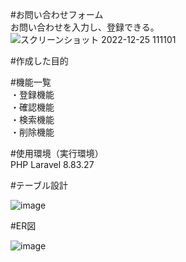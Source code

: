 #お問い合わせフォーム </br>
お問い合わせを入力し、登録できる。
![スクリーンショット 2022-12-25 111101](https://user-images.githubusercontent.com/114378472/209455096-03000549-e6af-466c-bd41-b32ee1a86b26.png)

#作成した目的</br>


#機能一覧 </br>
・登録機能 </br>
・確認機能 </br>
・検索機能 </br>
・削除機能

#使用環境（実行環境）</br>
PHP Laravel 8.83.27

#テーブル設計

![image](https://user-images.githubusercontent.com/114378472/209455384-b7f54d5e-8503-455a-aefb-e6600ff5df0c.png)

#ER図

![image](https://user-images.githubusercontent.com/114378472/209455436-56e70dce-07db-46d4-a63b-8c6ba4d9b56b.png)
